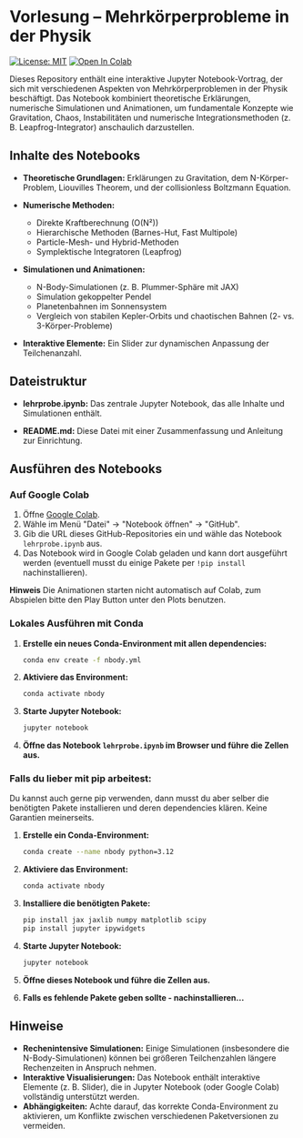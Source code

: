 # Vorlesung – Mehrkörperprobleme in der Physik

[![License: MIT](https://img.shields.io/badge/License-MIT-yellow.svg)](https://opensource.org/licenses/MIT)
[![Open In Colab](https://colab.research.google.com/assets/colab-badge.svg)](https://colab.research.google.com/github/TobiBu/Nbody-lecture/blob/master/lehrprobe.ipynb)

Dieses Repository enthält eine interaktive Jupyter Notebook-Vortrag, der sich mit verschiedenen Aspekten von Mehrkörperproblemen in der Physik beschäftigt. Das Notebook kombiniert theoretische Erklärungen, numerische Simulationen und Animationen, um fundamentale Konzepte wie Gravitation, Chaos, Instabilitäten und numerische Integrationsmethoden (z. B. Leapfrog-Integrator) anschaulich darzustellen.

## Inhalte des Notebooks

- **Theoretische Grundlagen:**
  Erklärungen zu Gravitation, dem N-Körper-Problem, Liouvilles Theorem, und der collisionless Boltzmann Equation.

- **Numerische Methoden:**
  - Direkte Kraftberechnung (O(N²))
  - Hierarchische Methoden (Barnes-Hut, Fast Multipole)
  - Particle-Mesh- und Hybrid-Methoden
  - Symplektische Integratoren (Leapfrog)

- **Simulationen und Animationen:**
  - N-Body-Simulationen (z. B. Plummer-Sphäre mit JAX)
  - Simulation gekoppelter Pendel
  - Planetenbahnen im Sonnensystem
  - Vergleich von stabilen Kepler-Orbits und chaotischen Bahnen (2- vs. 3-Körper-Probleme)

- **Interaktive Elemente:**
  Ein Slider zur dynamischen Anpassung der Teilchenanzahl.

## Dateistruktur

- **lehrprobe.ipynb:**
  Das zentrale Jupyter Notebook, das alle Inhalte und Simulationen enthält.

- **README.md:**
  Diese Datei mit einer Zusammenfassung und Anleitung zur Einrichtung.

## Ausführen des Notebooks

### Auf Google Colab

1. Öffne [Google Colab](https://colab.research.google.com/).
2. Wähle im Menü "Datei" → "Notebook öffnen" → "GitHub".
3. Gib die URL dieses GitHub-Repositories ein und wähle das Notebook `lehrprobe.ipynb` aus.
4. Das Notebook wird in Google Colab geladen und kann dort ausgeführt werden (eventuell musst du einige Pakete per `!pip install` nachinstallieren).

**Hinweis** Die Animationen starten nicht automatisch auf Colab, zum Abspielen bitte den Play Button unter den Plots benutzen.

### Lokales Ausführen mit Conda

1. **Erstelle ein neues Conda-Environment mit allen dependencies:**

   ```bash
   conda env create -f nbody.yml
   ```

2. **Aktiviere das Environment:**

   ```bash
   conda activate nbody
   ```

3. **Starte Jupyter Notebook:**

   ```bash
   jupyter notebook
   ```

3. **Öffne das Notebook `lehrprobe.ipynb` im Browser und führe die Zellen aus.**

### Falls du lieber mit pip arbeitest:

Du kannst auch gerne pip verwenden, dann musst du aber selber die benötigten Pakete installieren und deren dependencies klären.
Keine Garantien meinerseits.

1. **Erstelle ein Conda-Environment:**
     ```bash
     conda create --name nbody python=3.12
     ```

2. **Aktiviere das Environment:**
     ```bash
     conda activate nbody
     ```

3. **Installiere die benötigten Pakete:**

   ```bash
   pip install jax jaxlib numpy matplotlib scipy
   pip install jupyter ipywidgets
   ```

4. **Starte Jupyter Notebook:**
   ```bash
   jupyter notebook
   ```
5. **Öffne dieses Notebook und führe die Zellen aus.**

6. **Falls es fehlende Pakete geben sollte - nachinstallieren...**

## Hinweise

- **Rechenintensive Simulationen:**
  Einige Simulationen (insbesondere die N-Body-Simulationen) können bei größeren Teilchenzahlen längere Rechenzeiten in Anspruch nehmen.
- **Interaktive Visualisierungen:**
  Das Notebook enthält interaktive Elemente (z. B. Slider), die in Jupyter Notebook (oder Google Colab) vollständig unterstützt werden.
- **Abhängigkeiten:**
  Achte darauf, das korrekte Conda-Environment zu aktivieren, um Konflikte zwischen verschiedenen Paketversionen zu vermeiden.
